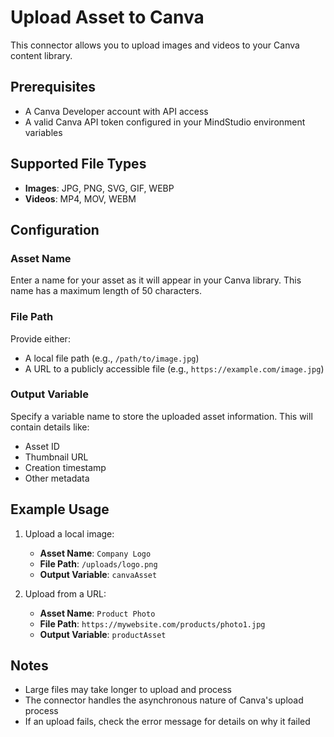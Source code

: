 # Upload Asset to Canva

This connector allows you to upload images and videos to your Canva content library.

## Prerequisites

- A Canva Developer account with API access
- A valid Canva API token configured in your MindStudio environment variables

## Supported File Types

- **Images**: JPG, PNG, SVG, GIF, WEBP
- **Videos**: MP4, MOV, WEBM

## Configuration

### Asset Name
Enter a name for your asset as it will appear in your Canva library. This name has a maximum length of 50 characters.

### File Path
Provide either:
- A local file path (e.g., `/path/to/image.jpg`)
- A URL to a publicly accessible file (e.g., `https://example.com/image.jpg`)

### Output Variable
Specify a variable name to store the uploaded asset information. This will contain details like:
- Asset ID
- Thumbnail URL
- Creation timestamp
- Other metadata

## Example Usage

1. Upload a local image:
   - **Asset Name**: `Company Logo`
   - **File Path**: `/uploads/logo.png`
   - **Output Variable**: `canvaAsset`

2. Upload from a URL:
   - **Asset Name**: `Product Photo`
   - **File Path**: `https://mywebsite.com/products/photo1.jpg`
   - **Output Variable**: `productAsset`

## Notes

- Large files may take longer to upload and process
- The connector handles the asynchronous nature of Canva's upload process
- If an upload fails, check the error message for details on why it failed